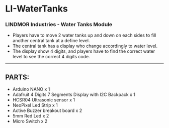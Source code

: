 # LI-WaterTanks

### LINDMOR Industries - Water Tanks Module

* Players have to move 2 water tanks up and down on each sides to fill another central tank at a define level.
* The central tank has a display who change accordingly to water level.
* The display show 4 digits, and players have to find the correct water level to see the correct 4 digits code.
********

## PARTS:
* Arduino NANO x 1
* Adafruit 4 Digits 7 Segments Display with I2C Backpack x 1
* HCSR04 Ultrasonic sensor x 1
* NeoPixel Led Strip x 1
* Active Buzzer breakout board x 2
* 5mm Red Led x 2
* Micro Switch x 2
